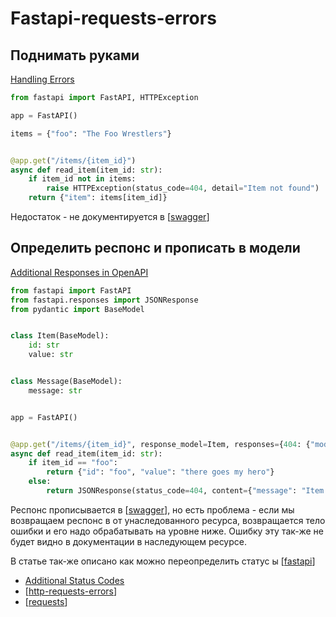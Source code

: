 # Fastapi-requests-errors

## Поднимать руками

[Handling Errors](https://fastapi.tiangolo.com/tutorial/handling-errors/)

```python
from fastapi import FastAPI, HTTPException

app = FastAPI()

items = {"foo": "The Foo Wrestlers"}


@app.get("/items/{item_id}")
async def read_item(item_id: str):
    if item_id not in items:
        raise HTTPException(status_code=404, detail="Item not found")
    return {"item": items[item_id]}
```

Недостаток - не документируется в [[swagger]]

## Определить респонс и прописать в модели

[Additional Responses in OpenAPI](https://fastapi.tiangolo.com/advanced/additional-responses/)

```python
from fastapi import FastAPI
from fastapi.responses import JSONResponse
from pydantic import BaseModel


class Item(BaseModel):
    id: str
    value: str


class Message(BaseModel):
    message: str


app = FastAPI()


@app.get("/items/{item_id}", response_model=Item, responses={404: {"model": Message}})
async def read_item(item_id: str):
    if item_id == "foo":
        return {"id": "foo", "value": "there goes my hero"}
    else:
        return JSONResponse(status_code=404, content={"message": "Item not found"})

```

Респонс прописывается в [[swagger]], но есть проблема - если мы возвращаем респонс в от унаследованного ресурса, возвращается тело ошибки и его надо обрабатывать на уровне ниже. Ошибку эту так-же не будет видно в документации в наследующем ресурсе.

В статье так-же описано как можно переопределить статус ы [[fastapi]]

- [Additional Status Codes](https://fastapi.tiangolo.com/advanced/additional-status-codes/)
- [[http-requests-errors]]
- [[requests]]

[//begin]: # "Autogenerated link references for markdown compatibility"
[swagger]: swagger "Swagger"
[swagger]: swagger "Swagger"
[fastapi]: ../lists/fastapi "Аastapi"
[http-requests-errors]: http-requests-errors "Http-requests"
[requests]: requests "Requests"
[//end]: # "Autogenerated link references"